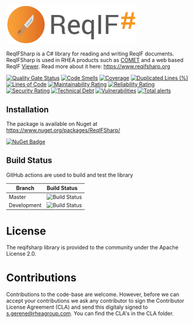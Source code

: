 <img src="https://raw.githubusercontent.com/RHEAGROUP/reqifsharp/master/reqifsharp-logo.png" width="350">

ReqIFSharp is a C# library for reading and writing ReqIF documents. ReqIFSharp is used in RHEA products such as [COMET](https://www.rheagroup.com/services-solutions/system-engineering/concurrent-design/) and a web based ReqIF [Viewer](https://viewer.reqifsharp.org). Read more about it here: https://www.reqifsharp.org

[![Quality Gate Status](https://sonarcloud.io/api/project_badges/measure?project=RHEAGROUP_reqifsharp&metric=alert_status)](https://sonarcloud.io/summary/new_code?id=RHEAGROUP_reqifsharp)
[![Code Smells](https://sonarcloud.io/api/project_badges/measure?project=RHEAGROUP_reqifsharp&metric=code_smells)](https://sonarcloud.io/summary/new_code?id=RHEAGROUP_reqifsharp)
[![Coverage](https://sonarcloud.io/api/project_badges/measure?project=RHEAGROUP_reqifsharp&metric=coverage)](https://sonarcloud.io/summary/new_code?id=RHEAGROUP_reqifsharp)
[![Duplicated Lines (%)](https://sonarcloud.io/api/project_badges/measure?project=RHEAGROUP_reqifsharp&metric=duplicated_lines_density)](https://sonarcloud.io/summary/new_code?id=RHEAGROUP_reqifsharp)
[![Lines of Code](https://sonarcloud.io/api/project_badges/measure?project=RHEAGROUP_reqifsharp&metric=ncloc)](https://sonarcloud.io/summary/new_code?id=RHEAGROUP_reqifsharp)
[![Maintainability Rating](https://sonarcloud.io/api/project_badges/measure?project=RHEAGROUP_reqifsharp&metric=sqale_rating)](https://sonarcloud.io/summary/new_code?id=RHEAGROUP_reqifsharp)
[![Reliability Rating](https://sonarcloud.io/api/project_badges/measure?project=RHEAGROUP_reqifsharp&metric=reliability_rating)](https://sonarcloud.io/summary/new_code?id=RHEAGROUP_reqifsharp)
[![Security Rating](https://sonarcloud.io/api/project_badges/measure?project=RHEAGROUP_reqifsharp&metric=security_rating)](https://sonarcloud.io/summary/new_code?id=RHEAGROUP_reqifsharp)
[![Technical Debt](https://sonarcloud.io/api/project_badges/measure?project=RHEAGROUP_reqifsharp&metric=sqale_index)](https://sonarcloud.io/summary/new_code?id=RHEAGROUP_reqifsharp)
[![Vulnerabilities](https://sonarcloud.io/api/project_badges/measure?project=RHEAGROUP_reqifsharp&metric=vulnerabilities)](https://sonarcloud.io/summary/new_code?id=RHEAGROUP_reqifsharp)
[![Total alerts](https://img.shields.io/lgtm/alerts/g/RHEAGROUP/reqifsharp.svg?logo=lgtm&logoWidth=18)](https://lgtm.com/projects/g/RHEAGROUP/reqifsharp/alerts/)

## Installation

The package is available on Nuget at https://www.nuget.org/packages/ReqIFSharp/

[![NuGet Badge](https://buildstats.info/nuget/ReqIFSharp)](https://buildstats.info/nuget/ReqIFSharp)

## Build Status

GitHub actions are used to build and test the library

Branch | Build Status
------- | :------------
Master | ![Build Status](https://github.com/RHEAGROUP/reqifsharp/actions/workflows/CodeQuality.yml/badge.svg?branch=master)
Development | ![Build Status](https://github.com/RHEAGROUP/reqifsharp/actions/workflows/CodeQuality.yml/badge.svg?branch=development)

# License

The reqifsharp library is provided to the community under the Apache License 2.0.

# Contributions

Contributions to the code-base are welcome. However, before we can accept your contributions we ask any contributor to sign the Contributor License Agreement (CLA) and send this digitaly signed to s.gerene@rheagroup.com. You can find the CLA's in the CLA folder.